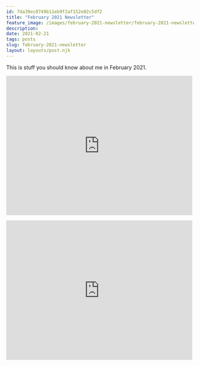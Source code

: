 ```yaml
---
id: 7da39ec0749b11eb9f2af152e02c5df2
title: "February 2021 Newsletter"
feature_image: /images/february-2021-newsletter/february-2021-newsletter.jpg
description:
date: 2021-02-21
tags: posts
slug: february-2021-newsletter
layout: layouts/post.njk
---
```


This is stuff you should know about me in February 2021.

<embed src="https://drive.google.com/viewerng/
viewer?embedded=true&url=https://documentcloud.adobe.com/link/track?uri=urn:aaid:scds:US:ca6b89be-9aa7-4459-af41-6462c0e304d7" width="500" height="375">

<embed src="https://drive.google.com/file/d/1hlT8HE7KbGxE7ynjG4l0jz4GjqzMRmck/view?usp=sharing" width="500" height="375"
 type="application/pdf">



<div id="adobe-dc-view" style="width: 800px;"></div>
<script src="https://documentcloud.adobe.com/view-sdk/main.js"></script>
<script type="text/javascript">
	document.addEventListener("adobe_dc_view_sdk.ready", function(){ 
		var adobeDCView = new AdobeDC.View({clientId: "f2e06f572321445290ef34e13e213bc6", divId: "adobe-dc-view"});
		adobeDCView.previewFile({
			content:{location: {url: /projects/benweb/src/site/pdfs/summaryof20182020.pdf"}},
			metaData:{fileName: "summaryof20182020.pdf"}
		}, {embedMode: "IN_LINE"});
	});
</script>